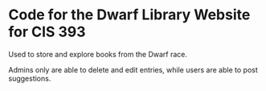 # Code for the Dwarf Library Website for CIS 393

Used to store and explore books from the Dwarf race. 

Admins only are able to delete and edit entries, while users are able to post suggestions.
